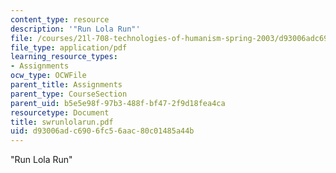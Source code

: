 ```yaml
---
content_type: resource
description: '"Run Lola Run"'
file: /courses/21l-708-technologies-of-humanism-spring-2003/d93006adc6906fc56aac80c01485a44b_swrunlolarun.pdf
file_type: application/pdf
learning_resource_types:
- Assignments
ocw_type: OCWFile
parent_title: Assignments
parent_type: CourseSection
parent_uid: b5e5e98f-97b3-488f-bf47-2f9d18fea4ca
resourcetype: Document
title: swrunlolarun.pdf
uid: d93006ad-c690-6fc5-6aac-80c01485a44b
---
```

"Run Lola Run"

